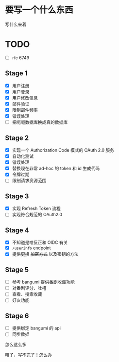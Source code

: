 # 要写一个什么东西

写什么来着

# TODO

* [ ] rfc 6749

## Stage 1

* [X] 用户注册
* [X] 用户登录
* [X] 用户修改信息
* [X] 邮件验证
* [X] 限制邮件频率
* [X] 错误处理
* [ ] 把呃呃数据库换成真的数据库

## Stage 2

* [X] 实现一个 Authorization Code 模式的 OAuth 2.0 服务
* [X] 自动化测试
* [X] 错误处理
* [X] 替换现在非常 ad-hoc 的 token 和 id 生成代码
* [X] 令牌过期
* [ ] 限制请求资源范围

## Stage 3

* [X] 实现 Refresh Token 流程
* [ ] 实现符合规范的 OAuth2.0

## Stage 4

* [X] 不知道是啥反正和 OIDC 有关
* [X] `/userinfo` endpoint
* [X] 提供更换 ~~加密方式~~ 以及密钥的方法

## Stage 5

* [ ] 参考 bangumi 提供番剧收藏功能
* [ ] 对番剧评分、吐槽
* [ ] 查看、搜索收藏
* [ ] 好友功能

## Stage 6

* [ ] 提供绑定 bangumi 的 api
* [ ] 同步数据

怎么这么多

糟了，写不完了！怎么办
